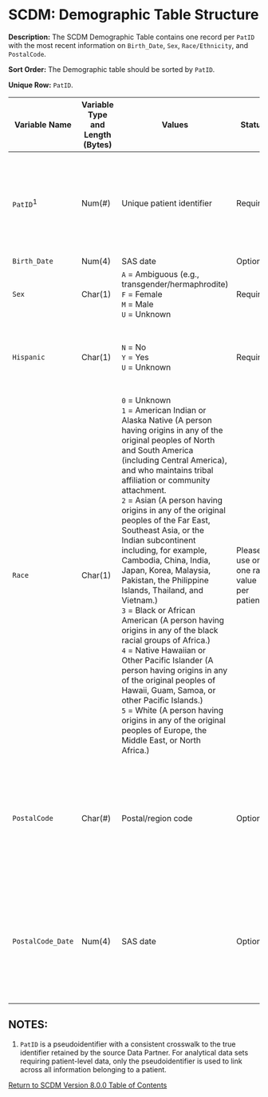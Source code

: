 # SCDM: Demographic Table Structure

**Description:** The SCDM Demographic Table contains one record per `PatID` with the most recent information on `Birth_Date`, `Sex`, `Race/Ethnicity`, and `PostalCode`.

**Sort Order:** The Demographic table should be sorted by `PatID`.

**Unique Row:** `PatID`.

| Variable Name | Variable Type and Length (Bytes) | Values | Status | Definition / Comments / Guideline | Example |
| --- | --- | --- | --- | --- |--- |
| `PatID`<sup>1</sup> | Num(#) | Unique patient identifier | Required | Arbitrary person-level identifier. Used to link across tables. Use the fewest number of bytes necessary to hold all distinct values; see ["SAS Lengths" Reference Table](SCDM_v8.0.0_reference_tables_v1.0.0). | `123456789` |
| `Birth_Date` | Num(4) | SAS date | Optional | Date of birth. | `12/5/1971` |
| `Sex` | Char(1) | `A` = Ambiguous (e.g., transgender/hermaphrodite)<br>`F` = Female<br>`M` = Male<br>`U` = Unknown | Required | Sex. | `F` |
| `Hispanic` | Char(1) | `N` = No<br>`Y` = Yes<br> `U` = Unknown | Required | A person of Cuban, Mexican, Puerto Rican, South or Central American, or other Spanish culture or origin, regardless of race. | `N` |
| `Race` | Char(1) | `0` = Unknown<br>`1` = American Indian or Alaska Native (A person having origins in any of the original peoples of North and South America (including Central America), and who maintains tribal affiliation or community attachment.<br>`2` = Asian (A person having origins in any of the original peoples of the Far East, Southeast Asia, or the Indian subcontinent including, for example, Cambodia, China, India, Japan, Korea, Malaysia, Pakistan, the Philippine Islands, Thailand, and Vietnam.)<br>`3` = Black or African American (A person having origins in any of the black racial groups of Africa.)<br>`4` = Native Hawaiian or Other Pacific Islander (A person having origins in any of the original peoples of Hawaii, Guam, Samoa, or other Pacific Islands.)<br>`5` = White (A person having origins in any of the original peoples of Europe, the Middle East, or North Africa.)<br>|Please use only one race value per patient.|Required| `2`
| `PostalCode` | Char(#) | Postal/region code |Optional| USA: First 5 digits of the ZIP code of the patient's most recent primary residence. (5 characters only)<br>Other: Complete postal code or region identifier. (variable length is dependent on code length) | `04090` |
| `PostalCode_Date` | Num(4) | SAS date |Optional| Earliest date that the `PostalCode` is believed to be continuously correct up until the end date of your source data for the ETL. Date will be updated/overwritten as postal code for a patient/member changes over time. | `12/12/2009` |

## NOTES:

1. `PatID` is a pseudoidentifier with a consistent crosswalk to the true identifier retained by the source Data Partner. For analytical data sets requiring patient-level data, only the pseudoidentifier is used to link across all information belonging to a patient.

[Return to SCDM Version 8.0.0 Table of Contents](800_00FM_atoc_scdm.md)
